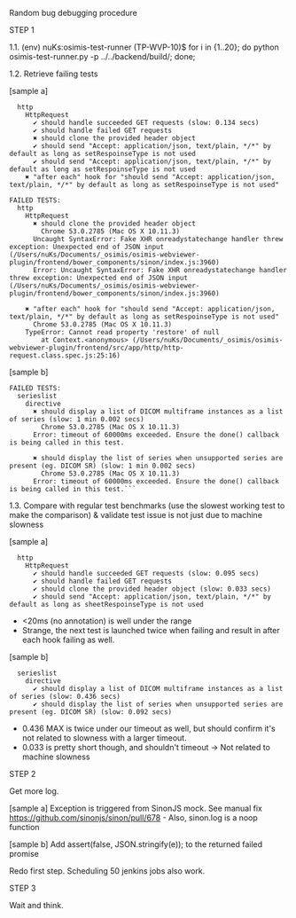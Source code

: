 Random bug debugging procedure

STEP 1

1.1.
(env) nuKs:osimis-test-runner (TP-WVP-10)$ for i in {1..20}; do python osimis-test-runner.py -p ../../backend/build/; done;

1.2.
Retrieve failing tests

[sample a]
```
  http
    HttpRequest
      ✔ should handle succeeded GET requests (slow: 0.134 secs)
      ✔ should handle failed GET requests
      ✖ should clone the provided header object
      ✔ should send "Accept: application/json, text/plain, */*" by default as long as setRespoinseType is not used
      ✔ should send "Accept: application/json, text/plain, */*" by default as long as setRespoinseType is not used
    ✖ "after each" hook for "should send "Accept: application/json, text/plain, */*" by default as long as setRespoinseType is not used"
```

```
FAILED TESTS:
  http
    HttpRequest
      ✖ should clone the provided header object
        Chrome 53.0.2785 (Mac OS X 10.11.3)
      Uncaught SyntaxError: Fake XHR onreadystatechange handler threw exception: Unexpected end of JSON input (/Users/nuKs/Documents/_osimis/osimis-webviewer-plugin/frontend/bower_components/sinon/index.js:3960)
      Error: Uncaught SyntaxError: Fake XHR onreadystatechange handler threw exception: Unexpected end of JSON input (/Users/nuKs/Documents/_osimis/osimis-webviewer-plugin/frontend/bower_components/sinon/index.js:3960)

    ✖ "after each" hook for "should send "Accept: application/json, text/plain, */*" by default as long as setRespoinseType is not used"
      Chrome 53.0.2785 (Mac OS X 10.11.3)
    TypeError: Cannot read property 'restore' of null
        at Context.<anonymous> (/Users/nuKs/Documents/_osimis/osimis-webviewer-plugin/frontend/src/app/http/http-request.class.spec.js:25:16)
```

[sample b]
```
FAILED TESTS:
  serieslist
    directive
      ✖ should display a list of DICOM multiframe instances as a list of series (slow: 1 min 0.002 secs)
        Chrome 53.0.2785 (Mac OS X 10.11.3)
      Error: timeout of 60000ms exceeded. Ensure the done() callback is being called in this test.

      ✖ should display the list of series when unsupported series are present (eg. DICOM SR) (slow: 1 min 0.002 secs)
        Chrome 53.0.2785 (Mac OS X 10.11.3)
      Error: timeout of 60000ms exceeded. Ensure the done() callback is being called in this test.```
```


1.3.
Compare with regular test benchmarks (use the slowest working test to make the comparison) & validate test issue is not just due to machine slowness

[sample a]
```
  http
    HttpRequest
      ✔ should handle succeeded GET requests (slow: 0.095 secs)
      ✔ should handle failed GET requests
      ✔ should clone the provided header object (slow: 0.033 secs)
      ✔ should send "Accept: application/json, text/plain, */*" by default as long as sheetRespoinseType is not used
```
- <20ms (no annotation) is well under the range
- Strange, the next test is launched twice when failing and result in after each hook failing as well.

[sample b]
```
  serieslist
    directive
      ✔ should display a list of DICOM multiframe instances as a list of series (slow: 0.436 secs)
      ✔ should display the list of series when unsupported series are present (eg. DICOM SR) (slow: 0.092 secs)
```

- 0.436 MAX is twice under our timeout as well, but should confirm it's not related to slowness with a larger timeout.
- 0.033 is pretty short though, and shouldn't timeout
-> Not related to machine slowness

STEP 2

Get more log.

[sample a]
	Exception is triggered from SinonJS mock. See manual fix https://github.com/sinonjs/sinon/pull/678 - Also, sinon.log is a noop function

[sample b]
	Add assert(false, JSON.stringify(e)); to the returned failed promise

Redo first step.
Scheduling 50 jenkins jobs also work.

STEP 3

Wait and think.